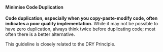 <div id="title">

#### Minimise Code Duplication

</div>

<div id="body">

**Code duplication, especially when you copy-paste-modify code, often indicates a poor quality implementation.** While it may not be possible to have zero duplication, always think twice before duplicating code; most often there is a better alternative.

This guideline is closely related to the <trigger for="modal:duplication-dry" trigger="click">DRY Principle<trigger>. 

<modal title="**:mag: DRY Principle**" id="modal:duplication-dry">
  <include src="../../../principles/dryPrinciple/full.md" boilerplate />
</modal>

</div>
